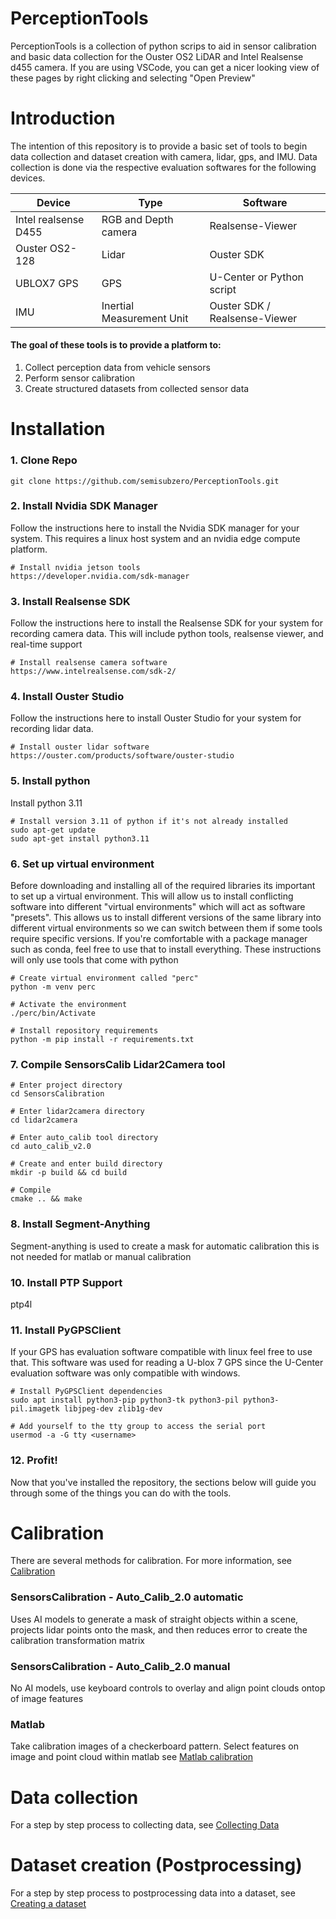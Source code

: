 # PerceptionTools

PerceptionTools is a collection of python scrips to aid in sensor calibration and basic data collection for the Ouster OS2 LiDAR and Intel Realsense d455 camera. If you are using VSCode, you can get a nicer looking view of these pages by right clicking and selecting "Open Preview"

# Introduction

The intention of this repository is to provide a basic set of tools to begin data collection and dataset creation with camera, lidar, gps, and IMU. Data collection is done via the respective evaluation softwares for the following devices.

| Device | Type | Software |
| ------ | ---- | -------- |
| Intel realsense D455 | RGB and Depth camera | Realsense-Viewer  
| Ouster OS2-128       | Lidar | Ouster SDK  
| UBLOX7 GPS           | GPS | U-Center or Python script  
| IMU                  | Inertial Measurement Unit | Ouster SDK / Realsense-Viewer  

#### The goal of these tools is to provide a platform to:

1. Collect perception data from vehicle sensors
2. Perform sensor calibration
3. Create structured datasets from collected sensor data

# Installation

### 1. Clone Repo 

```  
git clone https://github.com/semisubzero/PerceptionTools.git
```  

### 2. Install Nvidia SDK Manager

Follow the instructions here to install the Nvidia SDK manager for your system.  This requires a linux host system and an nvidia edge compute platform.  
```
# Install nvidia jetson tools
https://developer.nvidia.com/sdk-manager  
```

### 3. Install Realsense SDK

Follow the instructions here to install the Realsense SDK for your system for recording camera data. This will include python tools, realsense viewer, and real-time support  
```
# Install realsense camera software
https://www.intelrealsense.com/sdk-2/
```

### 4. Install Ouster Studio

Follow the instructions here to install Ouster Studio for your system for recording lidar data.  
```
# Install ouster lidar software
https://ouster.com/products/software/ouster-studio
```

### 5. Install python

Install python 3.11

```
# Install version 3.11 of python if it's not already installed
sudo apt-get update
sudo apt-get install python3.11
```
### 6. Set up virtual environment

Before downloading and installing all of the required libraries its important to set up a virtual environment. This will allow us to install conflicting software into different "virtual environments" which will act as software "presets". This allows us to install different versions of the same library into different virtual environments so we can switch between them if some tools require specific versions.  If you're comfortable with a package manager such as conda, feel free to use that to install everything. These instructions will only use tools that come with python

```
# Create virtual environment called "perc"
python -m venv perc

# Activate the environment 
./perc/bin/Activate

# Install repository requirements
python -m pip install -r requirements.txt  
```

### 7. Compile SensorsCalib Lidar2Camera tool

```
# Enter project directory
cd SensorsCalibration

# Enter lidar2camera directory
cd lidar2camera

# Enter auto_calib tool directory
cd auto_calib_v2.0

# Create and enter build directory
mkdir -p build && cd build

# Compile
cmake .. && make
```

### 8. Install Segment-Anything

Segment-anything is used to create a mask for automatic calibration this is not needed for matlab or manual calibration

### 10. Install PTP Support

ptp4l

### 11. Install PyGPSClient

If your GPS has evaluation software compatible with linux feel free to use that. This software was used for reading a U-blox 7 GPS since the U-Center evaluation software was only compatible with windows. 

```
# Install PyGPSClient dependencies
sudo apt install python3-pip python3-tk python3-pil python3-pil.imagetk libjpeg-dev zlib1g-dev

# Add yourself to the tty group to access the serial port
usermod -a -G tty <username>
```

### 12. Profit!

Now that you've installed the repository, the sections below will guide you through some of the things you can do with the tools.

# Calibration

There are several methods for calibration. For more information, see [Calibration](/Docs/Calibration.md)

### SensorsCalibration - Auto_Calib_2.0 automatic

Uses AI models to generate a mask of straight objects within a scene, projects lidar points onto the mask, and then reduces error to create the calibration transformation matrix

### SensorsCalibration - Auto_Calib_2.0 manual

No AI models, use keyboard controls to overlay and align point clouds ontop of image features

### Matlab

Take calibration images of a checkerboard pattern. Select features on image and point cloud within matlab
see [Matlab calibration](https://www.mathworks.com/help/lidar/ug/get-started-lidar-camera-calibrator.html)

# Data collection

For a step by step process to collecting data, see [Collecting Data](/Docs/CollectingData.md)

# Dataset creation (Postprocessing)

For a step by step process to postprocessing data into a dataset, see [Creating a dataset](/Docs/Creatingadataset.md)